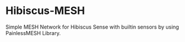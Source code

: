 # Hibiscus-MESH
Simple MESH Network for Hibiscus Sense with builtin sensors by using PainlessMESH Library.

